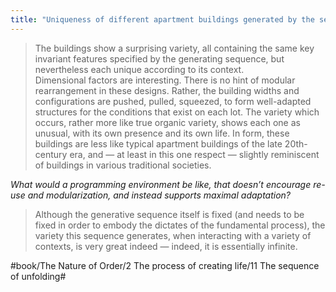 ```yaml
---
title: "Uniqueness of different apartment buildings generated by the sequence"
---
```


> The buildings show a surprising variety, all containing the same key invariant features specified by the generating sequence, but nevertheless each unique according to its context.  
> Dimensional factors are interesting. There is no hint of modular rearrangement in these designs. Rather, the building widths and configurations are pushed, pulled, squeezed, to form well-adapted structures for the conditions that exist on each lot. The variety which occurs, rather more like true organic variety, shows each one as unusual, with its own presence and its own life. In form, these buildings are less like typical apartment buildings of the late 20th-century era, and — at least in this one respect — slightly reminiscent of buildings in various traditional societies.  

*What would a programming environment be like, that doesn’t encourage re-use and modularization, and instead supports maximal adaptation?*

> Although the generative sequence itself is fixed (and needs to be fixed in order to embody the dictates of the fundamental process), the variety this sequence generates, when interacting with a variety of contexts, is very great indeed — indeed, it is essentially infinite.  

#book/The Nature of Order/2 The process of creating life/11 The sequence of unfolding#